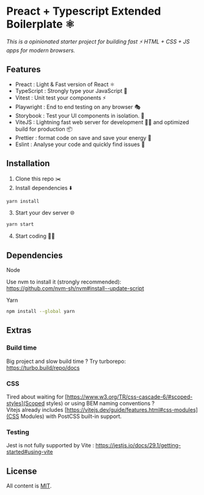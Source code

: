 # Preact + Typescript Extended Boilerplate ⚛️

_This is a opinionated starter project for building fast ⚡️ HTML + CSS + JS apps for modern browsers._

## Features

- Preact : Light & Fast version of React ⚛️
- TypeScript : Strongly type your JavaScript 🚨
- Vitest : Unit test your components ⚡️
- Playwright : End to end testing on any browser 🎭
- Storybook : Test your UI components in isolation. 📖
- ViteJS : Lightning fast web server for development 🧑‍💻 and optimized build for production 📦
- Prettier : format code on save and save your energy 🔋
- Eslint : Analyse your code and quickly find issues 🐛

## Installation

1. Clone this repo ✂️
2. Install dependencies ⬇️

```sh
yarn install
```

3. Start your dev server 🌐

```sh
yarn start
```

4. Start coding 🧑‍💻

## Dependencies

Node

Use nvm to install it (strongly recommended):\
https://github.com/nvm-sh/nvm#install--update-script

Yarn

```sh
npm install --global yarn
```

## Extras

### Build time

Big project and slow build time ? Try turborepo:\
https://turbo.build/repo/docs

### CSS

Tired about waiting for [https://www.w3.org/TR/css-cascade-6/#scoped-styles](Scoped styles) or using BEM naming conventions ?\
Vitejs already includes [https://vitejs.dev/guide/features.html#css-modules](CSS Modules) with PostCSS built-in support.

### Testing

Jest is not fully supported by Vite : https://jestjs.io/docs/29.1/getting-started#using-vite

## License

All content is [MIT](https://github.com/youssmak/vanilla-js-boilerplate/blob/master/LICENSE).

